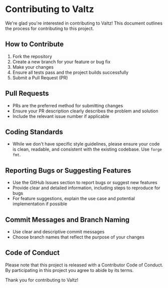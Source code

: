 # Contributing to Valtz

We're glad you're interested in contributing to Valtz! This document outlines the process for contributing to this project.

## How to Contribute

1. Fork the repository
2. Create a new branch for your feature or bug fix
3. Make your changes
4. Ensure all tests pass and the project builds successfully
5. Submit a Pull Request (PR)

## Pull Requests

- PRs are the preferred method for submitting changes
- Ensure your PR description clearly describes the problem and solution
- Include the relevant issue number if applicable

## Coding Standards

- While we don't have specific style guidelines, please ensure your code is clean, readable, and consistent with the existing codebase. Use `forge fmt`.

## Reporting Bugs or Suggesting Features

- Use the GitHub Issues section to report bugs or suggest new features
- Provide clear and detailed information, including steps to reproduce for bugs
- For feature suggestions, explain the use case and potential implementation if possible

## Commit Messages and Branch Naming

- Use clear and descriptive commit messages
- Choose branch names that reflect the purpose of your changes

## Code of Conduct

Please note that this project is released with a Contributor Code of Conduct. By participating in this project you agree to abide by its terms.

Thank you for contributing to Valtz!
